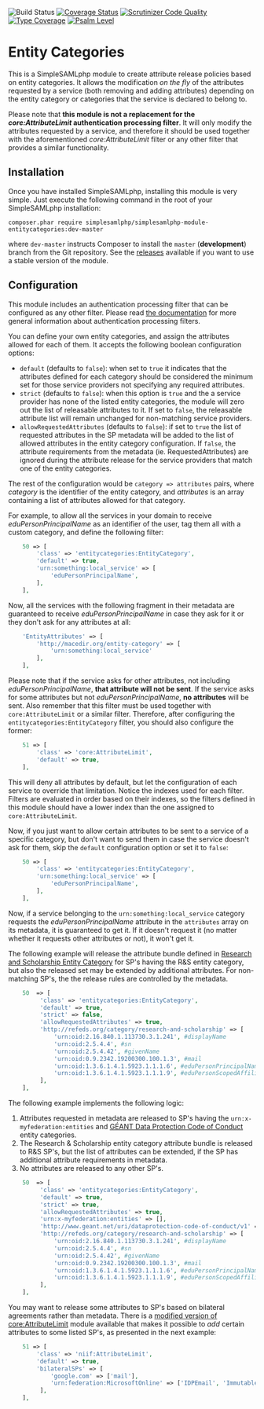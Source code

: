 ![Build Status](https://github.com/simplesamlphp/simplesamlphp-module-entitycategories/workflows/CI/badge.svg?branch=master)
[![Coverage Status](https://codecov.io/gh/simplesamlphp/simplesamlphp-module-entitycategories/branch/master/graph/badge.svg)](https://codecov.io/gh/simplesamlphp/simplesamlphp-module-entitycategories)
[![Scrutinizer Code Quality](https://scrutinizer-ci.com/g/simplesamlphp/simplesamlphp-module-entitycategories/badges/quality-score.png?b=master)](https://scrutinizer-ci.com/g/simplesamlphp/simplesamlphp-module-entitycategories/?branch=master)
[![Type Coverage](https://shepherd.dev/github/simplesamlphp/simplesamlphp-module-entitycategories/coverage.svg)](https://shepherd.dev/github/simplesamlphp/simplesamlphp-module-entitycategories)
[![Psalm Level](https://shepherd.dev/github/simplesamlphp/simplesamlphp-module-entitycategories/level.svg)](https://shepherd.dev/github/simplesamlphp/simplesamlphp-module-entitycategories)

Entity Categories
=================

This is a SimpleSAMLphp module to create attribute release policies based on entity categories. It allows the modification _on the fly_ of the attributes requested by a service (both removing and adding attributes) depending on the entity category or categories that the service is declared to belong to.

Please note that **this module is not a replacement for the _core:AttributeLimit_ authentication processing filter**. It will only modify the attributes requested by a service, and therefore it should be used together with the aforementioned _core:AttributeLimit_ filter or any other filter that provides a similar functionality.

Installation
------------

Once you have installed SimpleSAMLphp, installing this module is very simple. Just execute the following
command in the root of your SimpleSAMLphp installation:

```shell
composer.phar require simplesamlphp/simplesamlphp-module-entitycategories:dev-master
```

where `dev-master` instructs Composer to install the `master` (**development**) branch from the Git repository. See the [releases](https://github.com/simplesamlphp/simplesamlphp-module-entitycategories/releases) available if you want to use a stable version of the module.

Configuration
-------------

This module includes an authentication processing filter that can be configured as any other filter. Please read [the documentation](https://simplesamlphp.org/docs/stable/simplesamlphp-authproc) for more general information about authentication processing filters.

You can define your own entity categories, and assign the attributes allowed for each of them. It accepts the following boolean configuration options:

* `default` (defaults to `false`): when set to `true` it indicates that the attributes defined for each category should be considered the minimum set for those service providers not specifying any required attributes.
* `strict` (defaults to `false`): when this option is `true` and the a service provider has none of the listed entity categories, the module will zero out the list of releasable attributes to it. If set to `false`, the releasable attribute list will remain unchanged for non-matching service providers.
* `allowRequestedAttributes` (defaults to `false`): if set to `true` the list of requested attributes in the SP metadata will be added to the list of allowed attributes in the entity category configuration. If `false`, the attribute requirements from the metadata (ie. RequestedAttributes) are ignored during the attribute release for the service providers that match one of the entity categories.

The rest of the configuration would be `category => attributes` pairs, where *category* is the identifier of the entity category, and *attributes* is an array containing a list of attributes allowed for that category.

For example, to allow all the services in your domain to receive *eduPersonPrincipalName* as an identifier of the user, tag them all with a custom category, and define the following filter:
```php
    50 => [
        'class' => 'entitycategories:EntityCategory',
        'default' => true,
        'urn:something:local_service' => [
            'eduPersonPrincipalName',
        ],
    ],
```

Now, all the services with the following fragment in their metadata are guaranteed to receive *eduPersonPrincipalName* in case they ask for it or they don't ask for any attributes at all:

```php
    'EntityAttributes' => [
        'http://macedir.org/entity-category' => [
            'urn:something:local_service'
        ],
    ],
```

Please note that if the service asks for other attributes, not including *eduPersonPrincipalName*, **that attribute will not be sent**. If the service asks for some attributes but not *eduPersonPrincipalName*, **no attributes** will be sent. Also remember that this filter must be used together with `core:AttributeLimit` or a similar filter. Therefore, after configuring the `entitycategories:EntityCategory` filter, you should also configure the former:

```php
    51 => [
        'class' => 'core:AttributeLimit',
        'default' => true,
    ],
```

This will deny all attributes by default, but let the configuration of each service to override that limitation. Notice the indexes used for each filter. Filters are evaluated in order based on their indexes, so the filters defined in this module should have a lower index than the one assigned to `core:AttributeLimit`.

Now, if you just want to allow certain attributes to be sent to a service of a specific category, but don't want to send them in case the service doesn't ask for them, skip the `default` configuration option or set it to `false`:

```php
    50 => [
        'class' => 'entitycategories:EntityCategory',
        'urn:something:local_service' => [
            'eduPersonPrincipalName',
        ],
    ],
```

Now, if a service belonging to the `urn:something:local_service` category requests the *eduPersonPrincipalName* attribute in the `attributes` array on its metadata, it is guaranteed to get it. If it doesn't request it (no matter whether it requests other attributes or not), it won't get it.

The following example will release the attribute bundle defined in [Research and Scholarship Entity Category](https://refeds.org/category/research-and-scholarship) for SP's having the R&S entity category, but also the released set may be extended by additional attributes. For non-matching SP's, the the release rules are controlled by the metadata.

```php
    50  => [
         'class' => 'entitycategories:EntityCategory',
         'default' => true,
         'strict' => false,
         'allowRequestedAttributes' => true,
         'http://refeds.org/category/research-and-scholarship' => [
             'urn:oid:2.16.840.1.113730.3.1.241', #displayName
             'urn:oid:2.5.4.4', #sn
             'urn:oid:2.5.4.42', #givenName
             'urn:oid:0.9.2342.19200300.100.1.3', #mail
             'urn:oid:1.3.6.1.4.1.5923.1.1.1.6', #eduPersonPrincipalName
             'urn:oid:1.3.6.1.4.1.5923.1.1.1.9', #eduPersonScopedAffiliation
         ],
    ],
```

The following example implements the following logic:

1. Attributes requested in metadata are released to SP's having the `urn:x-myfederation:entities` and [GÉANT Data Protection Code of Conduct](http://www.geant.net/uri/dataprotection-code-of-conduct/v1) entity categories.
2. The Research & Scholarship entity category attribute bundle is released to R&S SP's, but the list of attributes can be extended, if the SP has additional attribute requirements in metadata.
3. No attributes are released to any other SP's.

```php
    50  => [
         'class' => 'entitycategories:EntityCategory',
         'default' => true,
         'strict' => true,
         'allowRequestedAttributes' => true,
         'urn:x-myfederation:entities' => [],
         'http://www.geant.net/uri/dataprotection-code-of-conduct/v1' => [],
         'http://refeds.org/category/research-and-scholarship' => [
             'urn:oid:2.16.840.1.113730.3.1.241', #displayName
             'urn:oid:2.5.4.4', #sn
             'urn:oid:2.5.4.42', #givenName
             'urn:oid:0.9.2342.19200300.100.1.3', #mail
             'urn:oid:1.3.6.1.4.1.5923.1.1.1.6', #eduPersonPrincipalName
             'urn:oid:1.3.6.1.4.1.5923.1.1.1.9', #eduPersonScopedAffiliation
         ],
    ],
```

You may want to release some attributes to SP's based on bilateral agreements rather than metadata. There is a [modified version of core:AttributeLimit](https://github.com/NIIF/simplesamlphp-module-attributelimit) module available that makes it possible to *add* certain attributes to some listed SP's, as presented in the next example:

```php
    51 => [
        'class' => 'niif:AttributeLimit',
        'default' => true,
        'bilateralSPs' => [
            'google.com' => ['mail'],
            'urn:federation:MicrosoftOnline' => ['IDPEmail', 'ImmutableID'],
         ],
    ],
```
